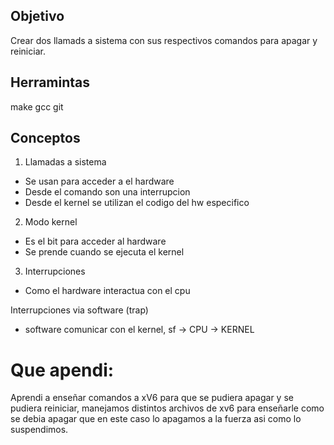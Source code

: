 ## Objetivo
Crear dos llamads a sistema con sus respectivos comandos para apagar y reiniciar.

## Herramintas

make
gcc
git

## Conceptos 

1) Llamadas a sistema 

* Se usan para acceder a el hardware
* Desde el comando son una interrupcion 
* Desde el kernel se utilizan el codigo del hw especifico

2) Modo kernel 
* Es el bit para acceder al hardware
* Se prende cuando se ejecuta el kernel 

3) Interrupciones
* Como el hardware interactua  con el cpu 

Interrupciones via software (trap)
* software comunicar con el kernel, sf -> CPU -> KERNEL

# Que apendi:
 Aprendi a enseñar comandos a xV6 para que se pudiera apagar y se pudiera reiniciar, manejamos distintos archivos de xv6 para enseñarle como se debia apagar que en este caso lo apagamos a la fuerza asi como lo suspendimos. 
